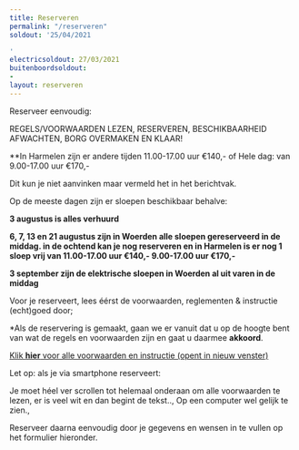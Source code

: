 ```yaml
---
title: Reserveren
permalink: "/reserveren"
soldout: '25/04/2021

'
electricsoldout: 27/03/2021
buitenboordsoldout:
- 
layout: reserveren
---
```



Reserveer eenvoudig:

REGELS/VOORWAARDEN LEZEN, RESERVEREN, BESCHIKBAARHEID AFWACHTEN, BORG OVERMAKEN EN KLAAR! 

**In Harmelen zijn er andere tijden 
11.00-17.00 uur €140,-
 of 
Hele dag: van 9.00-17.00 uur €170,-

Dit kun je niet aanvinken maar vermeld het in het berichtvak.

Op de meeste dagen zijn er sloepen beschikbaar behalve: 


**3 augustus is alles verhuurd**

**6, 7, 13 en 21 augustus zijn in Woerden alle sloepen gereserveerd in de middag.
in de ochtend kan je nog reserveren en in Harmelen is er nog 1 sloep vrij van 11.00-17.00 uur €140,- 
9.00-17.00 uur €170,-**

**3 september zijn de elektrische sloepen in Woerden al uit varen in de middag**

Voor je reserveert, lees éérst de voorwaarden, reglementen & instructie (echt)goed door;

*Als de reservering is gemaakt, gaan we er vanuit dat u op de hoogte bent van wat de regels en voorwaarden zijn en gaat u daarmee **akkoord**.

[Klik **hier** voor alle voorwaarden en instructie (opent in nieuw venster)](http://descheepsjongens.nl/voorwaarden)

Let op: als je via smartphone reserveert: 

Je moet héel ver scrollen tot helemaal onderaan om alle voorwaarden te lezen, er is veel wit en dan begint de tekst.., Op een computer wel gelijk te zien., 

Reserveer daarna eenvoudig door je gegevens en wensen in te vullen op het formulier hieronder.
